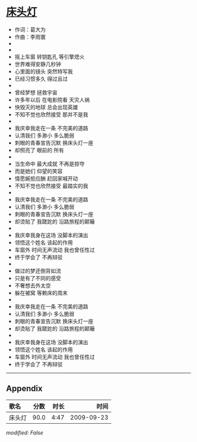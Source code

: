 # [床头灯](https://music.163.com/song?id=64702)

* 作词：葛大为
* 作曲：李雨寰
*
*
* 摇上车窗 转钥匙孔 等引擎熄火
* 世界难得安静几秒钟
* 心里面的镜头 突然特写我
* 已经习惯多久 得过且过
* 
* 曾经梦想 拯救宇宙
* 许多年以后 在电影院看 天灾人祸
* 快毁灭的地球 总会出现英雄
* 不知不觉也欣然接受 那并不是我
* 
* 我庆幸我走在一条 不完美的道路
* 认清我们 多渺小 多么脆弱
* 刺眼的青春宣告沉默 换床头灯一座
* 却照亮了 眼前的 所有
* 
* 当生命中 最大成就 不再是掠夺
* 而是她们 仰望的笑容
* 情愿婉拒应酬 赶回家喊开动
* 不知不觉也欣然接受 最踏实的我
* 
* 我庆幸我走在一条 不完美的道路
* 认清我们 多渺小 多么脆弱
* 刺眼的青春宣告沉默 换床头灯一座
* 却烫贴了 我蹉跎的 沿路旅程的颠簸
* 
* 我庆幸我身在这场 没脚本的演出
* 领悟这个姓名 该起的作用
* 车窗外 时间无声流动 我也曾任性过
* 终于学会了 不再辩驳
* 
* 做过的梦还倒背如流
* 只是有了不同的感受
* 不奢想去外太空
* 躲在被窝 等赖床的周末
* 
* 我庆幸我走在一条 不完美的道路
* 认清我们 多渺小 多么脆弱
* 刺眼的青春宣告沉默 换床头灯一座
* 却烫贴了 我蹉跎的 沿路旅程的颠簸
* 
* 我庆幸我身在这场 没脚本的演出
* 领悟这个姓名 该起的作用
* 车窗外 时间无声流动 我也曾任性过
* 终于学会了 不再辩驳


---

## Appendix

|歌名|分数|时长|时间|
|:---|:---:|---:|---:|
|床头灯|90.0|4:47|2009-09-23

*modified: False*
